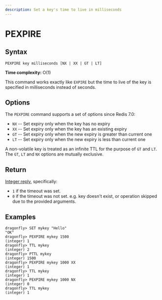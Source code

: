 ```yaml
---
description: Set a key's time to live in milliseconds
---
```


# PEXPIRE

## Syntax

    PEXPIRE key milliseconds [NX | XX | GT | LT]

**Time complexity:** O(1)

This command works exactly like `EXPIRE` but the time to live of the key is
specified in milliseconds instead of seconds.

## Options

The `PEXPIRE` command supports a set of options since Redis 7.0:

* `NX` -- Set expiry only when the key has no expiry
* `XX` -- Set expiry only when the key has an existing expiry
* `GT` -- Set expiry only when the new expiry is greater than current one
* `LT` -- Set expiry only when the new expiry is less than current one

A non-volatile key is treated as an infinite TTL for the purpose of `GT` and `LT`.
The `GT`, `LT` and `NX` options are mutually exclusive.

## Return

[Integer reply](https://redis.io/docs/reference/protocol-spec#resp-integers), specifically:

* `1` if the timeout was set.
* `0` if the timeout was not set. e.g. key doesn't exist, or operation skipped due to the provided arguments.

## Examples

```shell
dragonfly> SET mykey "Hello"
"OK"
dragonfly> PEXPIRE mykey 1500
(integer) 1
dragonfly> TTL mykey
(integer) 2
dragonfly> PTTL mykey
(integer) 1500
dragonfly> PEXPIRE mykey 1000 XX
(integer) 1
dragonfly> TTL mykey
(integer) 1
dragonfly> PEXPIRE mykey 1000 NX
(integer) 0
dragonfly> TTL mykey
(integer) 1
```
